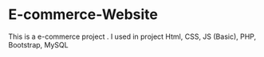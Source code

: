 # E-commerce-Website
This is a e-commerce project . I used in project Html, CSS, JS (Basic), PHP, Bootstrap, MySQL
